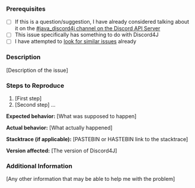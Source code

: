 ### Prerequisites
* [ ] If this is a question/suggestion, I have already considered talking about it on the [#java_discord4j channel on 
the Discord API Server](https://discord.gg/0SBTUU1wZTU7PCok)
* [ ] This issue specifically has something to do with Discord4J
* [ ] I have attempted to [look for similar issues](https://github.com/austinv11/Discord4J/issues?utf8=%E2%9C%93&q=is%3Aissue)
already

### Description
[Description of the issue]

### Steps to Reproduce
1. [First step]
2. [Second step]
...

**Expected behavior:** [What was supposed to happen]

**Actual behavior:** [What actually happened]

**Stacktrace (if applicable):** [PASTEBIN or HASTEBIN link to the stacktrace]

**Version affected:** [The version of Discord4J]

### Additional Information
[Any other information that may be able to help me with the problem]

